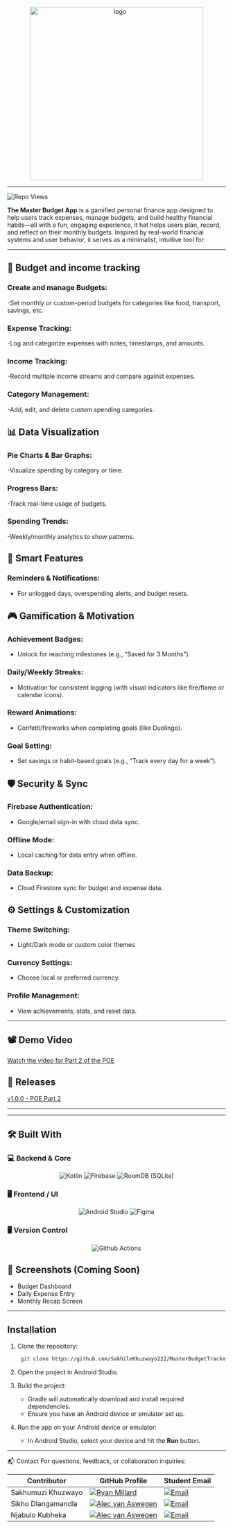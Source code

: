 <div align="center">
<p align="center">
  <img src="https://github.com/user-attachments/assets/" alt="logo" width="400" />
</p>
</div>

---

![Repo Views](https://komarev.com/ghpvc/?username=SakhileKhuzwayo222&label=Repo+Views&color=blue)


**The Master Budget App** is a gamified personal finance app designed to help users track expenses, manage budgets, and build healthy financial habits—all with a fun, engaging experience,
it hat helps users plan, record, and reflect on their monthly budgets. Inspired by real-world financial systems and user behavior, it serves as a minimalist, intuitive tool for:

---
## 🧩 Budget and income tracking
### Create and manage Budgets: 
-Set monthly or custom-period budgets for categories like food, transport, savings, etc.
### Expense Tracking: 
-Log and categorize expenses with notes, timestamps, and amounts.
### Income Tracking: 
-Record multiple income streams and compare against expenses.
### Category Management: 
-Add, edit, and delete custom spending categories.

## 📊 Data Visualization
### Pie Charts & Bar Graphs: 
-Visualize spending by category or time.
### Progress Bars: 
-Track real-time usage of budgets.
### Spending Trends: 
-Weekly/monthly analytics to show patterns.

## 🔄 Smart Features
### Reminders & Notifications: 
- For unlogged days, overspending alerts, and budget resets.

## 🎮 Gamification & Motivation
### Achievement Badges: 
- Unlock for reaching milestones (e.g., “Saved for 3 Months”).
### Daily/Weekly Streaks: 
- Motivation for consistent logging (with visual indicators like fire/flame or calendar icons).
### Reward Animations: 
- Confetti/fireworks when completing goals (like Duolingo).
### Goal Setting: 
- Set savings or habit-based goals (e.g., “Track every day for a week”).

## 🛡️ Security & Sync
### Firebase Authentication: 
- Google/email sign-in with cloud data sync.
### Offline Mode: 
- Local caching for data entry when offline.
### Data Backup: 
- Cloud Firestore sync for budget and expense data.

## ⚙️ Settings & Customization
### Theme Switching: 
- Light/Dark mode or custom color themes
### Currency Settings: 
- Choose local or preferred currency.
### Profile Management: 
- View achievements, stats, and reset data.

---

## 📽 Demo Video
[Watch the video for Part 2 of the POE](https://youtu.be/d2s0mmedYs0)

## 🤖 Releases
[v1.0.0 - POE Part 2](https://github.com/Ryan-Millard/Budgie-Budget-Tracker/releases/tag/v1.0.0-POE_Part_2)

---


---

## 🛠️ Built With

### 💻 Backend & Core

<div align="center"> 
  <img src="https://skillicons.dev/icons?i=kotlin" alt="Kotlin" />
  <img src="https://skillicons.dev/icons?i=firebase" alt="Firebase" />
  <img src="https://skillicons.dev/icons?i=sqlite" alt="RoomDB (SQLite)" />
</div>

### 🖥️ Frontend / UI

<div align="center"> 
  <img src="https://skillicons.dev/icons?i=androidstudio" alt="Android Studio" />
 
  <img src="https://skillicons.dev/icons?i=figma" alt="Figma" />
</div>

### 🖥️ Version Control
<div align="center"> 
 <img src="https://skillicons.dev/icons?i=githubactions" alt="Github Actions" />
 </div>
 
## 📸 Screenshots (Coming Soon)

- Budget Dashboard
- Daily Expense Entry
- Monthly Recap Screen

---

## Installation

1. Clone the repository:

    ```bash
     git clone https://github.com/SakhileKhuzwayo222/MasterBudgetTracker.git
    ```

2. Open the project in Android Studio.

3. Build the project:

    - Gradle will automatically download and install required dependencies.
    - Ensure you have an Android device or emulator set up.

4. Run the app on your Android device or emulator:

    - In Android Studio, select your device and hit the **Run** button.

---


📬 Contact
For questions, feedback, or collaboration inquiries:

| Contributor | GitHub Profile | Student Email |
|------------|------------|------------|
| Sakhumuzi Khuzwayo| [![Ryan Millard](https://img.shields.io/badge/GitHub-Profile-informational?logo=github&style=for-the-badge)](https://github.com/Ryan-Millard) | <a href="mailto:st10383326@imconnect.edu.za"><img src="https://img.shields.io/badge/Email-D14836?style=for-the-badge&logo=gmail&logoColor=white" alt="Email"/></a> |
| Sikho Dlangamandla | [![Alec van Aswegen](https://img.shields.io/badge/GitHub-Profile-informational?logo=github&style=for-the-badge)](https://github.com/AlecvanAswegen) | <a href="mailto:st10108565@imconnect.edu.za"><img src="https://img.shields.io/badge/Email-D14836?style=for-the-badge&logo=gmail&logoColor=white" alt="Email"/></a> |
| Njabulo Kubheka| [![Alec van Aswegen](https://img.shields.io/badge/GitHub-Profile-informational?logo=github&style=for-the-badge)](https://github.com/AlecvanAswegen) | <a href="mailto:st10108565@imconnect.edu.za"><img src="https://img.shields.io/badge/Email-D14836?style=for-the-badge&logo=gmail&logoColor=white" alt="Email"/></a> |
